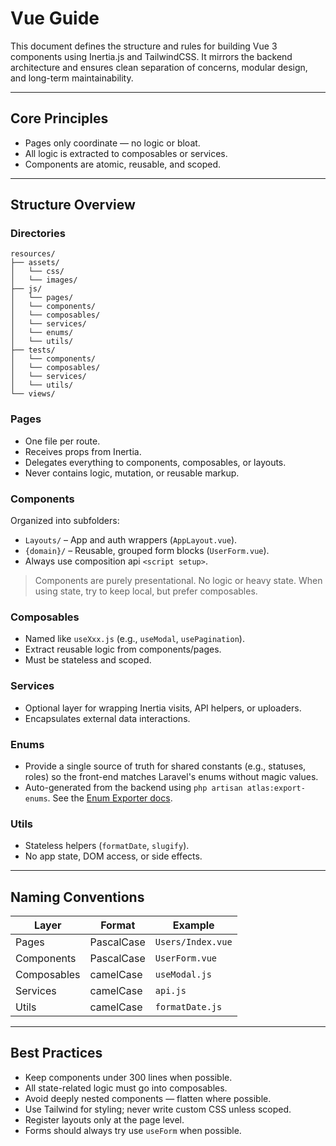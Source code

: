 # Vue Guide

This document defines the structure and rules for building Vue 3 components using Inertia.js and TailwindCSS. It mirrors the backend architecture and ensures clean separation of concerns, modular design, and long-term maintainability.

---

## Core Principles

- Pages only coordinate — no logic or bloat.
- All logic is extracted to composables or services.
- Components are atomic, reusable, and scoped.

---

## Structure Overview

### Directories

    resources/
    ├── assets/ 
    │   └── css/
    │   └── images/
    ├── js/
    │   └── pages/
    │   └── components/
    │   └── composables/
    │   └── services/
    │   └── enums/
    │   └── utils/
    ├── tests/
    │   └── components/
    │   └── composables/
    │   └── services/
    │   └── utils/
    └── views/

### Pages

- One file per route.
- Receives props from Inertia.
- Delegates everything to components, composables, or layouts.
- Never contains logic, mutation, or reusable markup.

### Components

Organized into subfolders:
- `Layouts/` – App and auth wrappers (`AppLayout.vue`).
- `{domain}/` – Reusable, grouped form blocks (`UserForm.vue`).
- Always use composition api `<script setup>`.

> Components are purely presentational. No logic or heavy state. When using state, try to keep local, but prefer composables.

### Composables

- Named like `useXxx.js` (e.g., `useModal`, `usePagination`).
- Extract reusable logic from components/pages.
- Must be stateless and scoped.

### Services

- Optional layer for wrapping Inertia visits, API helpers, or uploaders.
- Encapsulates external data interactions.

### Enums

- Provide a single source of truth for shared constants (e.g., statuses, roles) so the front-end matches Laravel's enums without magic values.
- Auto-generated from the backend using `php artisan atlas:export-enums`. See the [Enum Exporter docs](https://github.com/tmarois/atlas-laravel/blob/main/docs/features/enum-exporter.md).

### Utils

- Stateless helpers (`formatDate`, `slugify`).
- No app state, DOM access, or side effects.

---

## Naming Conventions

| Layer       | Format     | Example             |
|-------------|------------|---------------------|
| Pages       | PascalCase | `Users/Index.vue`   |
| Components  | PascalCase | `UserForm.vue`      |
| Composables | camelCase  | `useModal.js`       |
| Services    | camelCase  | `api.js`            |
| Utils       | camelCase  | `formatDate.js`     |

---

## Best Practices

- Keep components under 300 lines when possible.
- All state-related logic must go into composables.
- Avoid deeply nested components — flatten where possible.
- Use Tailwind for styling; never write custom CSS unless scoped.
- Register layouts only at the page level.
- Forms should always try use `useForm` when possible.

<!-- end of Vue Guide -->